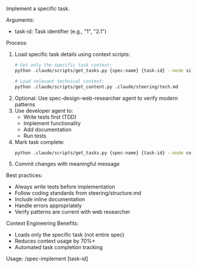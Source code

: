 Implement a specific task.

Arguments:
- task-id: Task identifier (e.g., "1", "2.1")

Process:
1. Load specific task details using context scripts:
   ```bash
   # Get only the specific task context:
   python .claude/scripts/get_tasks.py {spec-name} {task-id} --mode single
   
   # Load relevant technical context:
   python .claude/scripts/get_content.py .claude/steering/tech.md
   ```
2. Optional: Use spec-design-web-researcher agent to verify modern patterns
3. Use developer agent to:
   - Write tests first (TDD)
   - Implement functionality
   - Add documentation
   - Run tests
4. Mark task complete:
   ```bash
   python .claude/scripts/get_tasks.py {spec-name} {task-id} --mode complete
   ```
5. Commit changes with meaningful message

Best practices:
- Always write tests before implementation
- Follow coding standards from steering/structure.md
- Include inline documentation
- Handle errors appropriately
- Verify patterns are current with web researcher

Context Engineering Benefits:
- Loads only the specific task (not entire spec)
- Reduces context usage by 70%+
- Automated task completion tracking

Usage: /spec-implement [task-id]